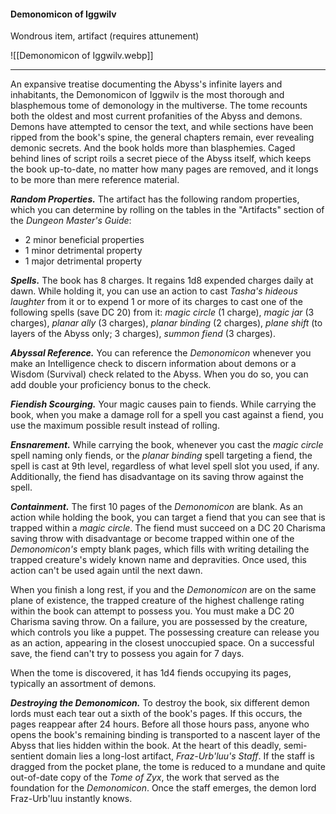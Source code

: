 #### Demonomicon of Iggwilv

Wondrous item, artifact (requires attunement)

![[Demonomicon of Iggwilv.webp]]

---

An expansive treatise documenting the Abyss's infinite layers and inhabitants, the Demonomicon of Iggwilv is the most thorough and blasphemous tome of demonology in the multiverse. The tome recounts both the oldest and most current profanities of the Abyss and demons. Demons have attempted to censor the text, and while sections have been ripped from the book's spine, the general chapters remain, ever revealing demonic secrets. And the book holds more than blasphemies. Caged behind lines of script roils a secret piece of the Abyss itself, which keeps the book up-to-date, no matter how many pages are removed, and it longs to be more than mere reference material.

***Random Properties.*** The artifact has the following random properties, which you can determine by rolling on the tables in the "Artifacts" section of the *Dungeon Master's Guide*:

- 2 minor beneficial properties
- 1 minor detrimental property
- 1 major detrimental property

***Spells.*** The book has 8 charges. It regains 1d8 expended charges daily at dawn. While holding it, you can use an action to cast *Tasha's hideous laughter* from it or to expend 1 or more of its charges to cast one of the following spells (save DC 20) from it: *magic circle* (1 charge), *magic jar* (3 charges), *planar ally* (3 charges), *planar binding* (2 charges), *plane shift* (to layers of the Abyss only; 3 charges), *summon fiend* (3 charges).

***Abyssal Reference.*** You can reference the *Demonomicon* whenever you make an Intelligence check to discern information about demons or a Wisdom (Survival) check related to the Abyss. When you do so, you can add double your proficiency bonus to the check.

***Fiendish Scourging.*** Your magic causes pain to fiends. While carrying the book, when you make a damage roll for a spell you cast against a fiend, you use the maximum possible result instead of rolling.

***Ensnarement.*** While carrying the book, whenever you cast the *magic circle* spell naming only fiends, or the *planar binding* spell targeting a fiend, the spell is cast at 9th level, regardless of what level spell slot you used, if any. Additionally, the fiend has disadvantage on its saving throw against the spell.

***Containment.*** The first 10 pages of the *Demonomicon* are blank. As an action while holding the book, you can target a fiend that you can see that is trapped within a *magic circle*. The fiend must succeed on a DC 20 Charisma saving throw with disadvantage or become trapped within one of the *Demonomicon's* empty blank pages, which fills with writing detailing the trapped creature's widely known name and depravities. Once used, this action can't be used again until the next dawn.

When you finish a long rest, if you and the *Demonomicon* are on the same plane of existence, the trapped creature of the highest challenge rating within the book can attempt to possess you. You must make a DC 20 Charisma saving throw. On a failure, you are possessed by the creature, which controls you like a puppet. The possessing creature can release you as an action, appearing in the closest unoccupied space. On a successful save, the fiend can't try to possess you again for 7 days.

When the tome is discovered, it has 1d4 fiends occupying its pages, typically an assortment of demons.

***Destroying the Demonomicon.*** To destroy the book, six different demon lords must each tear out a sixth of the book's pages. If this occurs, the pages reappear after 24 hours. Before all those hours pass, anyone who opens the book's remaining binding is transported to a nascent layer of the Abyss that lies hidden within the book. At the heart of this deadly, semi-sentient domain lies a long-lost artifact, *Fraz-Urb'luu's Staff*. If the staff is dragged from the pocket plane, the tome is reduced to a mundane and quite out-of-date copy of the *Tome of Zyx*, the work that served as the foundation for the *Demonomicon*. Once the staff emerges, the demon lord Fraz-Urb'luu instantly knows.